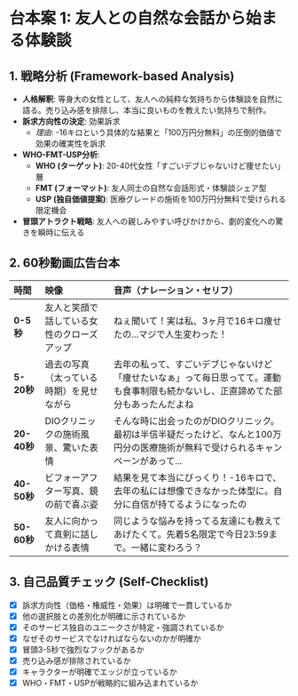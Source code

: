 # 台本案 1: 友人との自然な会話から始まる体験談

## 1. 戦略分析 (Framework-based Analysis)

* **人格解釈**: 等身大の女性として、友人への純粋な気持ちから体験談を自然に語る。売り込み感を排除し、本当に良いものを教えたい気持ちで制作。
* **訴求方向性の決定**: 効果訴求
    * *理由*: -16キロという具体的な結果と「100万円分無料」の圧倒的価値で効果の確実性を訴求
* **WHO-FMT-USP分析**:
    * **WHO (ターゲット)**: 20-40代女性「すごいデブじゃないけど痩せたい」層
    * **FMT (フォーマット)**: 友人同士の自然な会話形式・体験談シェア型
    * **USP (独自価値提案)**: 医療グレードの施術を100万円分無料で受けられる限定機会
* **冒頭アトラクト戦略**: 友人への親しみやすい呼びかけから、劇的変化への驚きを瞬時に伝える

## 2. 60秒動画広告台本

| 時間      | 映像                               | 音声（ナレーション・セリフ）                               | 
| :-------- | :--------------------------------- | :--------------------------------------------------------- |
| **0-5秒** | 友人と笑顔で話している女性のクローズアップ | ねぇ聞いて！実は私、3ヶ月で16キロ痩せたの...マジで人生変わった！ |
| **5-20秒**| 過去の写真（太っている時期）を見せながら | 去年の私って、すごいデブじゃないけど「痩せたいなぁ」って毎日思ってて。運動も食事制限も続かないし、正直諦めてた部分もあったんだよね |
| **20-40秒**| DIOクリニックの施術風景、驚いた表情 | そんな時に出会ったのがDIOクリニック。最初は半信半疑だったけど、なんと100万円分の医療施術が無料で受けられるキャンペーンがあって... |
| **40-50秒**| ビフォーアフター写真、鏡の前で喜ぶ姿 | 結果を見て本当にびっくり！-16キロで、去年の私には想像できなかった体型に。自分に自信が持てるようになったの |
| **50-60秒**| 友人に向かって真剣に話しかける表情 | 同じような悩みを持ってる友達にも教えてあげたくて。先着5名限定で今日23:59まで。一緒に変わろう？ |

## 3. 自己品質チェック (Self-Checklist)

- [x] 訴求方向性（価格・権威性・効果）は明確で一貫しているか
- [x] 他の選択肢との差別化が明確に示されているか
- [x] そのサービス独自のユニークさが特定・強調されているか
- [x] なぜそのサービスでなければならないのかが明確か
- [x] 冒頭3-5秒で強烈なフックがあるか
- [x] 売り込み感が排除されているか
- [x] キャラクターが明確でエッジが立っているか
- [x] WHO・FMT・USPが戦略的に組み込まれているか